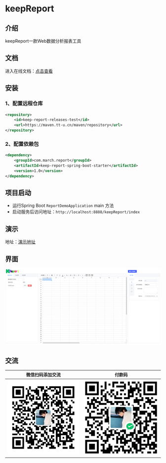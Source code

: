 # keepReport

## 介绍
keepReport一款Web数据分析报表工具

## 文档

进入在线文档：[点击查看](https://wiki.tt-u.cn/)

## 安装

### 1、配置远程仓库
```xml
<repository>
    <id>keep-report-releases-test</id>
    <url>https://maven.tt-u.cn/maven/repository</url>
</repository>
```

### 2、配置依赖包
```xml
<dependency>
    <groupId>com.march.report</groupId>
    <artifactId>keep-report-spring-boot-starter</artifactId>
    <version>1.0</version>
</dependency>
```

## 项目启动

- 运行Spring Boot `ReportDemoApplication` main 方法
- 启动服务后访问地址：`http://localhost:8888/keepReport/index`

## 演示
地址：[演示地址](http://demo.tt-u.cn/keepReport/keepReport)

## 界面
![img.png](/images/img.png)

## 交流
| 微信扫码添加交流                  | 付款码                          |
|---------------------------|------------------------------|
| ![输入图片说明](/images/wx.png) | ![输入图片说明](/images/wxpay.png) |